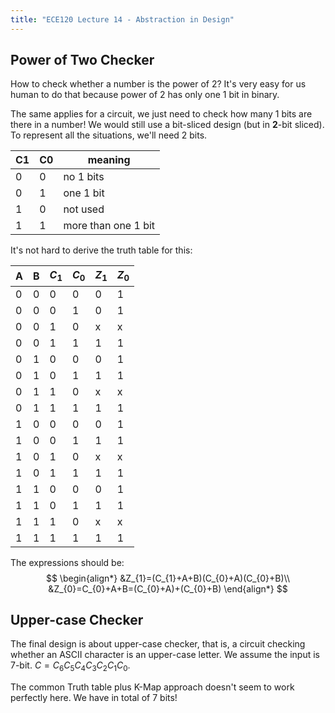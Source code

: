 ```yaml
---
title: "ECE120 Lecture 14 - Abstraction in Design"
---
```


## Power of Two Checker

How to check whether a number is the power of 2? It's very easy for us human to do that because power of 2 has only one 1 bit in binary.

The same applies for a circuit, we just need to check how many 1 bits are there in a number!
We would still use a bit-sliced design (but in **2**-bit sliced). To represent all the situations, we'll need 2 bits.

| C1  | C0  | meaning             |
| --- | --- | ------------------- |
| 0   | 0   | no 1 bits           |
| 0   | 1   | one 1 bit           |
| 1   | 0   | not used            | 
| 1   | 1   | more than one 1 bit |

It's not hard to derive the truth table for this:

| A   | B   | $C_{1}$ | $C_0$ | $Z_1$ | $Z_0$ |
| --- | --- | ------- | ----- | ----- | ----- |
| 0   | 0   | 0       | 0     | 0     | 1     |
| 0   | 0   | 0       | 1     | 0     | 1     |
| 0   | 0   | 1       | 0     | x     | x     |
| 0   | 0   | 1       | 1     | 1     | 1     |
| 0   | 1   | 0       | 0     | 0     | 1     |
| 0   | 1   | 0       | 1     | 1     | 1     |
| 0   | 1   | 1       | 0     | x     | x     |
| 0   | 1   | 1       | 1     | 1     | 1     |
| 1   | 0   | 0       | 0     | 0     | 1     |
| 1   | 0   | 0       | 1     | 1     | 1     |
| 1   | 0   | 1       | 0     | x     | x     |
| 1   | 0   | 1       | 1     | 1     | 1     |
| 1   | 1   | 0       | 0     | 0     | 1     |
| 1   | 1   | 0       | 1     | 1     | 1     |
| 1   | 1   | 1       | 0     | x     | x     |
| 1   | 1   | 1       | 1     | 1     | 1     | 

The expressions should be:
$$
\begin{align*}
&Z_{1}=(C_{1}+A+B)(C_{0}+A)(C_{0}+B)\\
&Z_{0}=C_{0}+A+B=(C_{0}+A)+(C_{0}+B)
\end{align*}
$$

## Upper-case Checker
The final design is about upper-case checker, that is, a circuit checking whether an ASCII character is an upper-case letter.
We assume the input is 7-bit. $C=C_{6}C_{5}C_{4}C_{3}C_{2}C_{1}C_{0}$.

The common Truth table plus K-Map approach doesn't seem to work perfectly here. We have in total of 7 bits!

